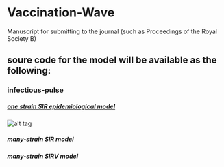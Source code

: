 # Vaccination-Wave
Manuscript for submitting to the journal (such as Proceedings of the Royal Society B)

## soure code for the model will be available as the following:
### infectious-pulse
##### [one strain SIR epidemiological model](http://nbviewer.ipython.org/github/alvason/infectious-pulse/blob/master/sir/sir.ipynb)
![alt tag](https://github.com/alvason/infectious-pulse/blob/master/sir/figure/sir.png)
##### many-strain SIR model
##### many-strain SIRV model
